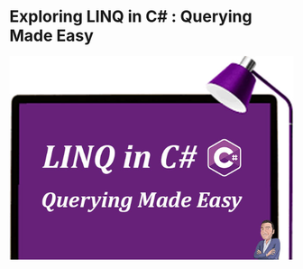 # Exploring LINQ in C# : Querying Made Easy

![Exploring LINQ in C#](/cover.jpg "Exploring LINQ in C#")
